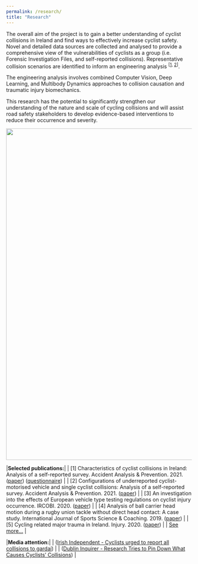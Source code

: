 ```yaml
---
permalink: /research/
title: "Research"
---
```



The overall aim of the project is to gain a better understanding of cyclist collisions in Ireland and find ways to effectively increase cyclist safety. Novel and detailed data sources are collected and analysed to provide a comprehensive view of the vulnerabilities of cyclists as a group (i.e. Forensic Investigation Files, and self-reported collisions). Representative collision scenarios are identified to inform an engineering analysis <sup>[<a href="https://www.sciencedirect.com/science/article/pii/S0001457520317681" target="_blank">1</a>, <a href="https://www.sciencedirect.com/science/article/pii/S0001457521002955" target="_blank">2</a>]</sup>.

The engineering analysis involves combined Computer Vision, Deep Learning, and Multibody Dynamics approaches to collision causation and traumatic injury biomechanics. 

This research has the potential to significantly strengthen our understanding of the nature and scale of cycling collisions and will assist road safety stakeholders to develop evidence-based interventions to reduce their occurrence and severity.


<p align="center">
  <img src="/assets/images/Research/pipeline.png" width="900">
</p>


|**Selected publications:**|
| [1] Characteristics of cyclist collisions in Ireland: Analysis of a self-reported survey. Accident Analysis & Prevention. 2021. (<a href="https://www.sciencedirect.com/science/article/pii/S0001457520317681" target="_blank">paper</a>) (<a href="https://github.com/KevGildea/kevgildea.github.io/blob/master/assets/images/Research/Survey%20questionnaire.pdf" target="_blank">questionnaire</a>) |
| [2] Configurations of underreported cyclist-motorised vehicle and single cyclist collisions: Analysis of a self-reported survey. Accident Analysis & Prevention. 2021. (<a href="https://www.sciencedirect.com/science/article/pii/S0001457521002955" target="_blank">paper</a>) |
| [3] An investigation into the effects of European vehicle type testing regulations on cyclist injury occurrence. IRCOBI. 2020. (<a href="http://www.ircobi.org/wordpress/downloads/irc20-asia/pdf-files/2029a.pdf" target="_blank">paper</a>) |
| [4] Analysis of ball carrier head motion during a rugby union tackle without direct head contact: A case study. International Journal of Sports Science & Coaching. 2019. (<a href="https://journals.sagepub.com/doi/10.1177/1747954119833477" target="_blank">paper</a>) |
| [5] Cycling related major trauma in Ireland. Injury. 2020. (<a href="https://pubmed.ncbi.nlm.nih.gov/31784058/" target="_blank">paper</a>) |
| <a href="https://orcid.org/0000-0003-3802-0675" target="_blank">See more...</a> |

|**Media attention:**|
| (<a href="https://www.independent.ie/irish-news/cyclists-urged-to-report-all-collisions-to-gardai-39983740.html" target="_blank">Irish Independent - 
Cyclists urged to report all collisions to gardaí</a>) |
| (<a href="https://dublininquirer.com/2021/01/20/research-tries-to-pin-down-what-causes-cyclists-collisions" target="_blank">Dublin Inquirer - Research Tries to Pin Down What Causes Cyclists’ Collisions</a>) |
